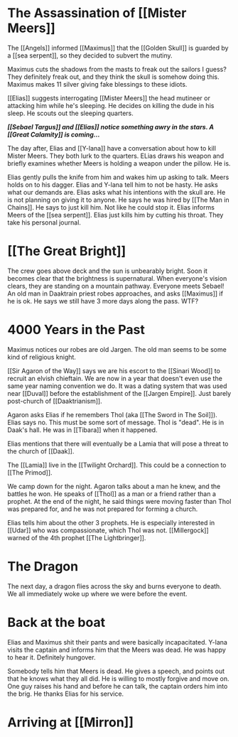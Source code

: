 # The Assassination of [[Mister Meers]]
The [[Angels]] informed [[Maximus]] that the [[Golden Skull]] is guarded by a [[sea serpent]], so they decided to subvert the mutiny.

Maximus cuts the shadows from the masts to freak out the sailors I guess? They definitely freak out, and they think the skull is somehow doing this. Maximus makes 11 silver giving fake blessings to these idiots.

[[Elias]] suggests interrogating [[Mister Meers]] the head mutineer or attacking him while he's sleeping. He decides on killing the dude in his sleep. He scouts out the sleeping quarters.

***[[Sebael Targus]] and [[Elias]] notice something awry in the stars. A [[Great Calamity]] is coming...***

The day after, Elias and [[Y-lana]] have a conversation about how to kill Mister Meers. They both lurk to the quarters. ELias draws his weapon and briefly examines whether Meers is holding a weapon under the pillow. He is.

Elias gently pulls the knife from him and wakes him up asking to talk. Meers holds on to his dagger. Elias and Y-lana tell him to not be hasty. He asks what our demands are. Elias asks what his intentions with the skull are. He is not planning on giving it to anyone. He says he was hired by [[The Man in Chains]]. He says to just kill him. Not like he could stop it. Elias informs Meers of the [[sea serpent]]. Elias just kills him by cutting his throat. They take his personal journal.
# [[The Great Bright]]
The crew goes above deck and the sun is unbearably bright. Soon it becomes clear that the brightness is supernatural. When everyone's vision clears, they are standing on a mountain pathway. Everyone meets Sebael! An old man in Daaktrain priest robes approaches, and asks [[Maximus]] if he is ok. He says we still have 3 more days along the pass. WTF?
# 4000 Years in the Past
Maximus notices our robes are old Jargen. The old man seems to be some kind of religious knight.

[[Sir Agaron of the Way]] says we are his escort to the [[Sinari Wood]] to recruit an elvish chieftain. We are now in a year that doesn't even use the same year naming convention we do. It was a dating system that was used near [[Duval]] before the establishment of the [[Jargen Empire]]. Just barely post-church of [[Daaktrianism]].

Agaron asks Elias if he remembers Thol (aka [[The Sword in The Soil]]). Elias says no. This must be some sort of message. Thol is "dead". He is in Daak's hall. He was in [[Tibara]] when it happened.

Elias mentions that there will eventually be a Lamia that will pose a threat to the church of [[Daak]]. 

The [[Lamia]] live in the [[Twilight Orchard]]. This could be a connection to [[The Primod]].

We camp down for the night. Agaron talks about a man he knew, and the battles he won. He speaks of [[Thol]] as a man or a friend rather than a prophet. At the end of the night, he said things were moving faster than Thol was prepared for, and he was not prepared for forming a church. 

Elias tells him about the other 3 prophets. He is especially interested in [[Udar]] who was compassionate, which Thol was not. [[Millergock]] warned of the 4th prophet [[The Lightbringer]].
# The Dragon
The next day, a dragon flies across the sky and burns everyone to death. We all immediately woke up where we were before the event. 
# Back at the boat
Elias and Maximus shit their pants and were basically incapacitated. Y-lana visits the captain and informs him that the Meers was dead. He was happy to hear it. Definitely hungover. 

Somebody tells him that Meers is dead. He gives a speech, and points out that he knows what they all did. He is willing to mostly forgive and move on. One guy raises his hand and before he can talk, the captain orders him into the brig. He thanks Elias for his service.
# Arriving at [[Mirron]]

